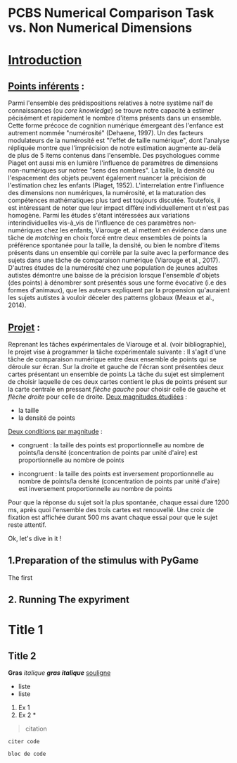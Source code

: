# PCBS Numerical Comparison Task vs. Non Numerical Dimensions

# <u>Introduction</u>

## <u>Points inférents</u> : 
Parmi l'ensemble des prédispositions relatives à notre système naïf de connaissances (ou *core knowledge*) se trouve notre capacité à estimer pécisément et rapidement le nombre d'items présents dans un ensemble. Cette forme précoce de cognition numérique émergeant dès l'enfance est autrement nommée "numérosité" (Dehaene, 1997). Un des facteurs modulateurs de la numérosité est "l'effet de taille numérique", dont l'analyse répliquée montre que l'imprécision de notre estimation augmente au-delà de plus de 5 items contenus dans l'ensemble. Des psychologues comme Piaget ont aussi  mis en lumière l'influence de paramètres de dimensions non-numériques sur notree "sens des nombres". La taille, la densité ou l'espacement des objets peuvent  également nuancer la précision de l'estimation chez les enfants (Piaget, 1952). L'interrelation entre l'influence des dimensions non numériques, la numérosité, et la maturation des compétences mathématiques plus tard est toujours discutée. Toutefois, il est intéressant de noter que leur impact diffère individuellement et n'est pas homogène. Parmi les études s'étant intéressées aux variations interindividuelles vis-à_vis de l'influence de ces paramètres non-numériques chez les enfants, Viarouge et. al mettent en évidence dans une tâche de *matching* en choix forcé entre deux ensembles de points la préférence spontanée pour la taille, la densité, ou bien le nombre d'items présents dans un ensemble qui corrèle par la suite avec la performance des sujets dans une tâche de comparaison numérique (Viarouge et al., 2017). D'autres études de la numérosité chez une population de jeunes adultes autistes démontre une baisse de la précision lorsque l'ensemble d'objets (des points) à dénombrer sont présentés sous une forme évocative (i.e des formes d'animaux), que les auteurs expliquent par la propension qu'auraient les sujets autistes à vouloir déceler des patterns globaux (Meaux et al., 2014). 

## <u>Projet</u> : 
Reprenant les tâches expérimentales de Viarouge et al. (voir bibliographie), le projet vise à programmer
la tâche expérimentale suivante :
Il s'agit d'une tâche de comparaison numérique entre deux ensemble de points qui se déroule sur écran. 
Sur la droite et gauche de l'écran sont présentées deux cartes présentant un ensemble de points
La tâche du sujet est simplement de choisir laquelle de ces deux cartes contient le plus de points présent sur la carte centrale en pressant *flèche gauche* pour choisir celle de gauche et *flèche droite* pour celle de droite.
<u>Deux magnitudes étudiées</u> : 
* la taille 
* la densité de points

<u>Deux conditions par magnitude</u> :  
* congruent : la taille des points est proportionnelle au nombre de points/la densité (concentration de points par unité d'aire) est proportionnelle au nombre de points

* incongruent : la taille des points est inversement proportionnelle au nombre de points/la densité (concentration de points par unité d'aire) est inversement proportionnelle au nombre de points

Pour que la réponse du sujet soit la plus spontanée, chaque essai dure 1200 ms, après quoi l'ensemble des trois cartes est renouvellé.
Une croix de fixation est affichée durant 500 ms avant chaque essai pour que le sujet reste attentif.

Ok, let's dive in it !

## 1.Preparation of the stimulus with PyGame

The first 





## 2. Running The expyriment

# Title 1
## Title 2

**Gras**
*italique*
***gras italique***
<u>souligne</u>

* liste 
* liste

1. Ex 1
2. Ex 2
	*
	
> citation

`citer code`

```
bloc de code
```
